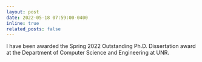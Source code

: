 ```yaml
---
layout: post
date: 2022-05-18 07:59:00-0400
inline: true
related_posts: false
---
```


I have been awarded the Spring 2022 Outstanding Ph.D. Dissertation award at the Department of Computer Science and Engineering at UNR.
